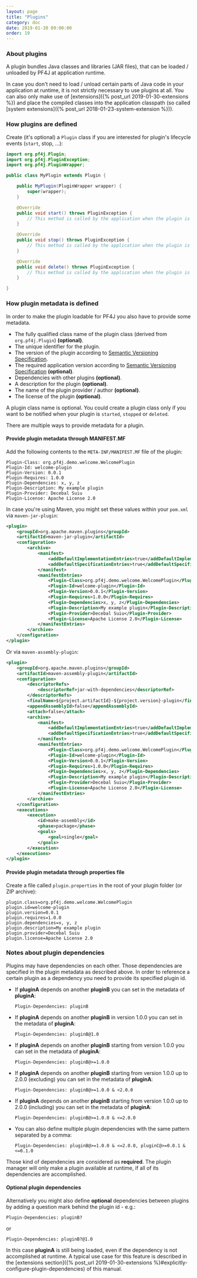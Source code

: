 ```yaml
---
layout: page
title: "Plugins"
category: doc
date: 2019-01-30 09:00:00
order: 19
---
```


### About plugins

A plugin bundles Java classes and libraries (JAR files), that can be loaded / unloaded by PF4J at application runtime.

In case you don't need to load / unload certain parts of Java code in your application at runtime, it is not strictly necessary to use plugins at all. You can also only make use of [extensions]({% post_url 2019-01-30-extensions %}) and place the compiled classes into the application classpath (so called [system extensions]({% post_url 2018-01-23-system-extension %})).

### How plugins are defined

Create (it's optional) a `Plugin` class if you are interested for plugin's lifecycle events (`start`, stop, ...):

```java
import org.pf4j.Plugin;
import org.pf4j.PluginException;
import org.pf4j.PluginWrapper;

public class MyPlugin extends Plugin {

    public MyPlugin(PluginWrapper wrapper) {
        super(wrapper);
    }

    @Override
    public void start() throws PluginException {
        // This method is called by the application when the plugin is started.
    }

    @Override
    public void stop() throws PluginException {
        // This method is called by the application when the plugin is stopped.
    }

    @Override
    public void delete() throws PluginException {
        // This method is called by the application when the plugin is deleted.
    }

}
```

### How plugin metadata is defined

In order to make the plugin loadable for PF4J you also have to provide some metadata. 

-   The fully qualified class name of the plugin class (derived from `org.pf4j.Plugin`) __(optional)__.
-   The unique identifier for the plugin.
-   The version of the plugin according to [Semantic Versioning Specification](https://semver.org/).
-   The required application version according to [Semantic Versioning Specification](https://semver.org/) __(optional)__.
-   Dependencies with other plugins __(optional)__.
-   A description for the plugin __(optional)__.
-   The name of the plugin provider / author __(optional)__.
-   The license of the plugin __(optional)__.

A plugin class name is optional. You could create a plugin class only if you want to be notified when your plugin is `started`, `stopped` or `deleted`. 

There are multiple ways to provide metadata for a plugin.

#### Provide plugin metadata through MANIFEST.MF

Add the following contents to the `META-INF/MANIFEST.MF` file of the plugin:

```
Plugin-Class: org.pf4j.demo.welcome.WelcomePlugin
Plugin-Id: welcome-plugin
Plugin-Version: 0.0.1
Plugin-Requires: 1.0.0
Plugin-Dependencies: x, y, z
Plugin-Description: My example plugin
Plugin-Provider: Decebal Suiu
Plugin-License: Apache License 2.0
```

In case you're using Maven, you might set these values within your `pom.xml` via `maven-jar-plugin`:

```xml
<plugin>
    <groupId>org.apache.maven.plugins</groupId>
    <artifactId>maven-jar-plugin</artifactId>
    <configuration>
        <archive>
            <manifest>
                <addDefaultImplementationEntries>true</addDefaultImplementationEntries>
                <addDefaultSpecificationEntries>true</addDefaultSpecificationEntries>
            </manifest>
            <manifestEntries>
                <Plugin-Class>org.pf4j.demo.welcome.WelcomePlugin</Plugin-Class>
                <Plugin-Id>welcome-plugin</Plugin-Id>
                <Plugin-Version>0.0.1</Plugin-Version>
                <Plugin-Requires>1.0.0</Plugin-Requires>
                <Plugin-Dependencies>x, y, z</Plugin-Dependencies>
                <Plugin-Description>My example plugin</Plugin-Description>
                <Plugin-Provider>Decebal Suiu</Plugin-Provider>
                <Plugin-License>Apache License 2.0</Plugin-License>
            </manifestEntries>
        </archive>
    </configuration>
</plugin>
```

Or via `maven-assembly-plugin`:

```xml
<plugin>
    <groupId>org.apache.maven.plugins</groupId>
    <artifactId>maven-assembly-plugin</artifactId>
    <configuration>
        <descriptorRefs>
            <descriptorRef>jar-with-dependencies</descriptorRef>
        </descriptorRefs>
        <finalName>${project.artifactId}-${project.version}-plugin</finalName>
        <appendAssemblyId>false</appendAssemblyId>
        <attach>false</attach>
        <archive>
            <manifest>
                <addDefaultImplementationEntries>true</addDefaultImplementationEntries>
                <addDefaultSpecificationEntries>true</addDefaultSpecificationEntries>
            </manifest>
            <manifestEntries>
                <Plugin-Class>org.pf4j.demo.welcome.WelcomePlugin</Plugin-Class>
                <Plugin-Id>welcome-plugin</Plugin-Id>
                <Plugin-Version>0.0.1</Plugin-Version>
                <Plugin-Requires>1.0.0</Plugin-Requires>
                <Plugin-Dependencies>x, y, z</Plugin-Dependencies>
                <Plugin-Description>My example plugin</Plugin-Description>
                <Plugin-Provider>Decebal Suiu</Plugin-Provider>
                <Plugin-License>Apache License 2.0</Plugin-License>
            </manifestEntries>
        </archive>
    </configuration>
    <executions>
        <execution>
            <id>make-assembly</id>
            <phase>package</phase>
            <goals>
                <goal>single</goal>
            </goals>
        </execution>
    </executions>
</plugin>
```

#### Provide plugin metadata through properties file

Create a file called `plugin.properties` in the root of your plugin folder (or ZIP archive):

```properties
plugin.class=org.pf4j.demo.welcome.WelcomePlugin
plugin.id=welcome-plugin
plugin.version=0.0.1
plugin.requires=1.0.0
plugin.dependencies=x, y, z
plugin.description=My example plugin
plugin.provider=Decebal Suiu
plugin.license=Apache License 2.0
```

### Notes about plugin dependencies

Plugins may have dependencies on each other. Those dependencies are specified in the plugin metadata as described above. In order to reference a certain plugin as a dependency you need to provide its specified plugin id.

-   If __pluginA__ depends on another __pluginB__ you can set in the metadata of __pluginA__:

    ```
    Plugin-Dependencies: pluginB
    ```

-   If __pluginA__ depends on another __pluginB__ in version 1.0.0 you can set in the metadata of __pluginA__:

    ```
    Plugin-Dependencies: pluginB@1.0
    ```

-   If __pluginA__ depends on another __pluginB__ starting from version 1.0.0 you can set in the metadata of __pluginA__:

    ```
    Plugin-Dependencies: pluginB@>=1.0.0
    ```

-   If __pluginA__ depends on another __pluginB__ starting from version 1.0.0 up to 2.0.0 (excluding) you can set in the metadata of __pluginA__:

    ```
    Plugin-Dependencies: pluginB@>=1.0.0 & <2.0.0
    ```

-   If __pluginA__ depends on another __pluginB__ starting from version 1.0.0 up to 2.0.0 (including) you can set in the metadata of __pluginA__:

    ```
    Plugin-Dependencies: pluginB@>=1.0.0 & <=2.0.0
    ```

-   You can also define multiple plugin dependencies with the same pattern separated by a comma:

    ```
    Plugin-Dependencies: pluginB@>=1.0.0 & <=2.0.0, pluginC@>=0.0.1 & <=0.1.0
    ```

Those kind of dependencies are considered as __required__. The plugin manager will only make a plugin available at runtime, if all of its dependencies are accomplished.

#### Optional plugin dependencies

Alternatively you might also define __optional__ dependencies between plugins by adding a question mark behind the plugin id - e.g.:

```
Plugin-Dependencies: pluginB?
```

or 

```
Plugin-Dependencies: pluginB?@1.0
```

In this case __pluginA__ is still being loaded, even if the dependency is not accomplished at runtime. A typical use case for this feature is described in the [extensions section]({% post_url 2019-01-30-extensions %}#explicitly-configure-plugin-dependencies) of this manual.
